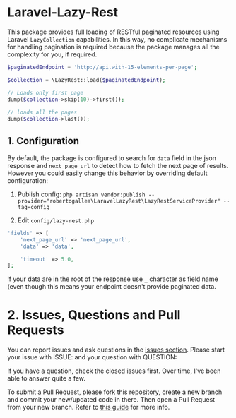 # Laravel-Lazy-Rest

This package provides full loading of RESTful paginated resources using Laravel `LazyCollection` capabilities.
In this way, no complicate mechanisms for handling pagination is required because the package manages all the complexity
for you, if required.

```php
$paginatedEndpoint = 'http://api.with-15-elements-per-page';

$collection = \LazyRest::load($paginatedEndpoint);

// Loads only first page
dump($collection->skip(10)->first());
 
// loads all the pages
dump($collection->last());
```

## 1. Configuration
By default, the package is configured to search for `data` field in the json response and `next_page_url` to detect how 
to fetch the next page of results. However you could easily change this behavior by overriding default configuration:

1. Publish config:
`php artisan vendor:publish --provider="robertogallea\LaravelLazyRest\LazyRestServiceProvider" --tag=config`

2. Edit `config/lazy-rest.php`
```php
'fields' => [
    'next_page_url' => 'next_page_url',
    'data' => 'data',

    'timeout' => 5.0,
];
```
if your data are in the root of the response use `_` character as field name (even though this means your endpoint 
doesn't provide paginated data.

# 2. Issues, Questions and Pull Requests
You can report issues and ask questions in the 
[issues section](https://github.com/robertogallea/Laravel-Lazy-Rest/issues).
Please start your issue with ISSUE: and your question 
with QUESTION:

If you have a question, check the closed issues first. Over time, I've been able to answer quite a few.

To submit a Pull Request, please fork this repository, create a new branch and commit your new/updated code in there. 
Then open a Pull Request from your new branch. Refer to 
[this guide](https://help.github.com/articles/about-pull-requests/) for more info.